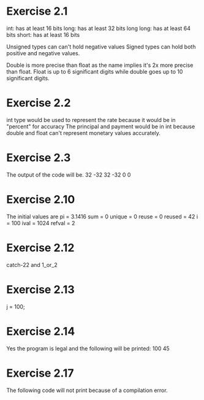 # Exercise 2.1
int: has at least 16 bits
long: has at least 32 bits
long long: has at least 64 bits
short: has at least 16 bits

Unsigned types can can't hold negative values
Signed types can hold both positive and negative values.

Double is more precise than float as the name implies it's 2x more precise than float.
Float is up to 6 significant digits while double goes up to 10 significant digits.

# Exercise 2.2
int type would be used to represent the rate because it would be in "percent" for accuracy 
The principal and payment would be in int because double and float can't represent monetary values accurately.

# Exercise 2.3
The output of the code will be.
32
-32
32
-32
0
0

# Exercise 2.10
The initial values are
pi = 3.1416
sum = 0
unique = 0
reuse = 0
reused = 42
i = 100
ival = 1024
refval = 2

# Exercise 2.12
catch-22 and 1_or_2

# Exercise 2.13
j = 100;

# Exercise 2.14
Yes the program is legal and the following will be printed:
100 45

# Exercise 2.17
The following code will not print because of a compilation error.

